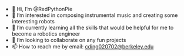 - 👋 Hi, I’m @RedPythonPie
- 👀 I’m interested in composing instrumental music and creating some interesting robots
- 🌱 I’m currently learning all the skills that would be helpful for me to become a robotics engineer
- 💞️ I’m looking to collaborate on any fun projects
- 📫 How to reach me by email: cding020702@berkeley.edu

<!---
RedPythonPie/RedPythonPie is a ✨ special ✨ repository because its `README.md` (this file) appears on your GitHub profile.
You can click the Preview link to take a look at your changes.
--->
